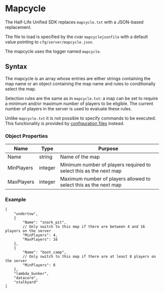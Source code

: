# Mapcycle

The Half-Life Unified SDK replaces `mapcycle.txt` with a JSON-based replacement.

The file to load is specified by the cvar `mapcyclejsonfile` with a default value pointing to `cfg/server/mapcycle.json`.

The mapcycle uses the logger named `mapcycle`.

## Syntax

The mapcycle is an array whose entries are either strings containing the map name or an object containing the map name and rules to conditionally select the map.

Selection rules are the same as in `mapcycle.txt`: a map can be set to require a minimum and/or maximum number of players to be eligible. The current number of players in the server is used to evaluate these rules.

Unlike `mapcycle.txt` it is not possible to specify commands to be executed. This functionality is provided by [configuration files](game-configuration-system.md) instead.

### Object Properties

| Name | Type | Purpose |
| --- | --- | --- |
| Name | string | Name of the map |
| MinPlayers | integer | Minimum number of players required to select this as the next map |
| MaxPlayers | integer | Maximum number of players allowed to select this as the next map |

### Example

```jsonc
[
	"undertow",
	{
		"Name": "snark_pit",
		// Only switch to this map if there are between 4 and 16 players on the server
		"MinPlayers": 4,
		"MaxPlayers": 16
	},
	{
		"Name": "boot_camp",
		// Only switch to this map if there are at least 8 players on the server
		"MinPlayers": 8
	},
 	"lambda_bunker",
 	"datacore",
 	"stalkyard"
]
```
